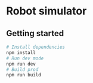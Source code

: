 # Robot simulator

## Getting started

```bash
# Install dependencies
npm install
# Run dev mode
npm run dev
# Build prod
npm run build
```
